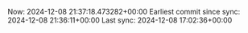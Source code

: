 Now: 2024-12-08 21:37:18.473282+00:00 Earliest commit since sync: 2024-12-08 21:36:11+00:00 Last sync: 2024-12-08 17:02:36+00:00
